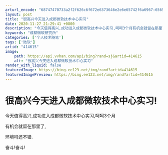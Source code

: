 ```yaml
---
arturl_encode: "68747470733a2f2f626c6f672e6373646e2e6e65742f6a6967:65652f61727469636c652f64657461696c732f343134363135"
layout: post
title: "很高兴今天进入成都微软技术中心实习"
date: 2020-11-27 21:29:41 +0800
description: "今天值得高兴,成功进入成都微软技术中心实习,呵呵3个月有机会就留在那里了,环境吗还不错.奋斗!奋斗!"
keywords: "成都微软研究所"
categories: ['个人技术随笔']
tags: ['微软']
artid: "414615"
image:
    path: https://api.vvhan.com/api/bing?rand=sj&artid=414615
    alt: "很高兴今天进入成都微软技术中心实习"
render_with_liquid: false
featuredImage: https://bing.ee123.net/img/rand?artid=414615
featuredImagePreview: https://bing.ee123.net/img/rand?artid=414615
---
```


# 很高兴今天进入成都微软技术中心实习!

今天值得高兴,成功进入成都微软技术中心实习,呵呵3个月

有机会就留在那里了,

环境吗还不错.

奋斗!奋斗!